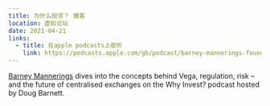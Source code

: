 ```yaml
---
title: 为什么投资？ 播客
location: 虚拟论坛
date: 2021-04-21
links:
  - title: 在apple podcasts上收听
    link: https://podcasts.apple.com/gb/podcast/barney-mannerings-founder-of-vega-protocol/id1531120274?i=1000517998210
---
```


<a href="https://twitter.com/barnabee" target="_blank">Barney Mannerings</a> dives into the concepts behind Vega, regulation, risk – and the future of centralised exchanges on the Why Invest? podcast hosted by Doug Barnett. 
